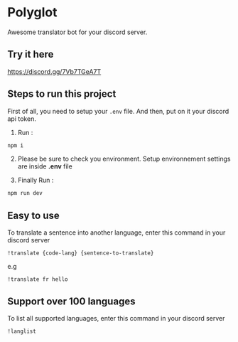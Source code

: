 # Polyglot
Awesome translator bot for your discord server.

## Try it here
https://discord.gg/7Vb7TGeA7T

## Steps to run this project

First of all, you need to setup your `.env` file. And then, put on it your discord api token. 

1. Run :
```bash
npm i
```
2. Please be sure to check you environment. Setup environnement settings are inside **.env** file

3. Finally Run : 
```bash
npm run dev
```

## Easy to use
To translate a sentence into another language, enter this command in your discord server
```
!translate {code-lang} {sentence-to-translate}
```

e.g
```
!translate fr hello
```
## Support over 100 languages
To list all supported languages, enter this command in your discord server
```
!langlist
```

[link-author]: https://github.com/yaasiin-ayeva


